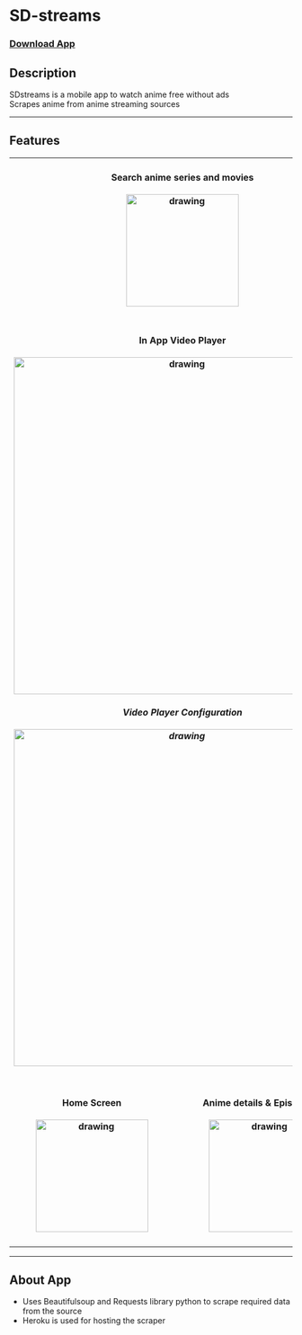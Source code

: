 # SD-streams

### [Download App](https://github.com/safiuddin786/SD-streams/releases/download/v1.0/sdflix.apk)


## Description
SDstreams is a mobile app to watch anime free without ads<br>
Scrapes anime from anime streaming sources
<br>

* * *

## Features
<table align=center>
	 <tbody>
 	<tr> 
    <td colspan = 2 align=center>   <h4>Search anime series and movies <br> </br><img src="https://github.com/safiuddin786/SD-streams/blob/master/screenshots/search_screen.jpg?raw=true" alt="drawing" width="200"/>  </td>
        </tr>
        <tr> 
    <td colspan = 2 align=center>   <h4>In App Video Player <br> </br><img src="https://github.com/safiuddin786/SD-streams/blob/master/screenshots/player_fullscreen.jpg?raw=true" alt="drawing" width="600"/>   
         <p align=center><h5> <i> Video Player Configuration </i> <br> </br><img src="https://github.com/safiuddin786/SD-streams/blob/master/screenshots/player_config.jpg?raw=true" alt="drawing" width="600"/> </td></p>
        </tr>
        <tr> 
    <td align=center>   <h4>Home Screen <br> </br><img src="https://github.com/safiuddin786/SD-streams/blob/master/screenshots/home_screen.jpg?raw=true" alt="drawing" width="200"/>  </td>
    <td align=center>  <h4>Anime details & Episode List <br> </br><img src="https://github.com/safiuddin786/SD-streams/blob/master/screenshots/anime_screen.jpg?raw=true" alt="drawing" width="200"/>  </td>
        </tr>
    </tbody>
</table>


* * *

## About App
- Uses Beautifulsoup and Requests library python to scrape required data from the source
- Heroku is used for hosting the scraper

